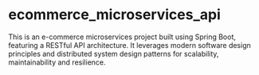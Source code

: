 # ecommerce_microservices_api
This is an e-commerce microservices project built using Spring Boot, featuring a RESTful API architecture. It leverages modern software design principles and distributed system design patterns for scalability, maintainability and resilience.
